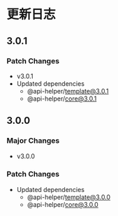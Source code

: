 # 更新日志

## 3.0.1

### Patch Changes

- v3.0.1
- Updated dependencies
  - @api-helper/template@3.0.1
  - @api-helper/core@3.0.1

## 3.0.0

### Major Changes

- v3.0.0

### Patch Changes

- Updated dependencies
  - @api-helper/template@3.0.0
  - @api-helper/core@3.0.0
